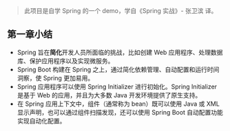 
> 此项目是自学 Spring 的一个 demo，学自《Spring 实战》- 张卫滨 译。


## 第一章小结

- Spring 旨在**简化**开发人员所面临的挑战，比如创建 Web 应用程序、处理数据库、保护应用程序以及实现微服务。
- Spring Boot 构建在 Spring 之上，通过简化依赖管理、自动配置和运行时间洞察，使 Spring 更加易用。
- Spring 应用程序可以使用 Spring Initializer 进行初始化。Spring Initializer 是基于 Web 的应用，并且为大多数 Java 开发环境提供了原生支持。
- 在 Spring 应用上下文中，组件（通常称为 bean）既可以使用 Java 或 XML 显示声明，也可以通过组件扫描发现，还可以使用 Spring Boot 自动配置功能实现自动化配置。

